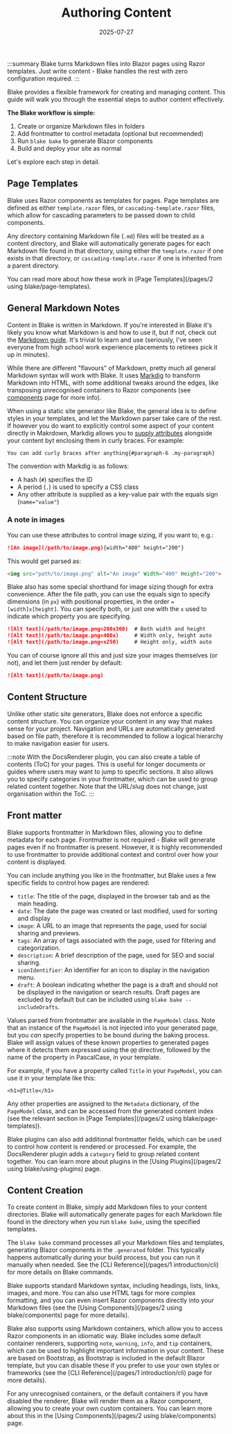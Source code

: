 ﻿---
title: 'Authoring Content'
date: 2025-07-27
image: images/blake-logo.png
tags: []
description: "Guides on how to create and manage content in Blake."
iconIdentifier: "bi bi-plus-square-fill-nav-menu"
pageOrder: 1
category: "Using Blake"
quickAccess: 2
---

:::summary
Blake turns Markdown files into Blazor pages using Razor templates. Just write content - Blake handles the rest with zero configuration required.
:::

Blake provides a flexible framework for creating and managing content. This guide will walk you through the essential steps to author content effectively.

**The Blake workflow is simple:**

1. Create or organize Markdown files in folders
2. Add frontmatter to control metadata (optional but recommended)  
3. Run `blake bake` to generate Blazor components
4. Build and deploy your site as normal

Let's explore each step in detail.

## Page Templates

Blake uses Razor components as templates for pages. Page templates are defined as either `template.razor` files, or `cascading-template.razor` files, which allow for cascading parameters to be passed down to child components.

Any directory containing Markdown file (`.md`) files will be treated as a content directory, and Blake will automatically generate pages for each Markdown file found in that directory, using either the `template.razor` if one exists in that directory, or `cascading-template.razor` if one is inherited from a parent directory.

You can read more about how these work in [Page Templates](/pages/2 using blake/page-templates).

## General Markdown Notes

Content in Blake is written in Markdown. If you're interested in Blake it's likely you know what Markdown is and how to use it, but if not, check out the [Markdown guide](https://www.markdownguide.org/). It's trivial to learn and use (seriously, I've seen everyone from high school work experience placements to retirees pick it up in minutes).

While there are different "flavours" of Markdown, pretty much all general Markdown syntax will work with Blake. It uses [Markdig](https://github.com/xoofx/markdig) to transform Markdown into HTML, with some additional tweaks around the edges, like transposing unrecognised containers to Razor components (see [components](/2%20using%20blake/components) page for more info).

When using a static site generator like Blake, the general idea is to define styles in your templates, and let the Markdown parser take care of the rest. If however you do want to explicitly control some aspect of your content directly in Makrdown, Markdig allows you to [supply attributes](https://github.com/xoofx/markdig/blob/master/src/Markdig.Tests/Specs/GenericAttributesSpecs.md) alongside your content byt enclosing them in curly braces. For example:

```markdown
You can add curly braces after anything{#paragraph-6 .my-paragraph}
```

The convention with Markdig is as follows:

* A hash (`#`) specifies the ID
* A period (`.`) is used to specify a CSS class
* Any other attribute is supplied as a key-value pair with the equals sign (`name="value"`)

### A note in images

You can use these attributes to control image sizing, if you want to, e.g.:

```markdown
![An image](/path/to/image.png){width="400" height="200"}
```

This would get parsed as:

```html
<img src="path/to/image.png" alt="An image" Width="400" Height="200">
```

Blake also has some special shorthand for image sizing though for extra convenience. After the file path, you can use the equals sign to specify dimensions (in `px`) with positional properties, in the order `=[width]x[height]`. You can specify both, or just one with the `x` used to indicate which property you are specifying.

```markdown
![Alt text](/path/to/image.png=200x300)  # Both width and height
![Alt text](/path/to/image.png=400x)     # Width only, height auto
![Alt text](/path/to/image.png=x250)     # Height only, width auto
```

You can of course ignore all this and just size your images themselves (or not), and let them just render by default:

```markdown
![Alt text](/path/to/image.png)
```

## Content Structure

Unlike other static site generators, Blake does not enforce a specific content structure. You can organize your content in any way that makes sense for your project. Navigation and URLs are automatically generated based on file path, therefore it is recommended to follow a logical hierarchy to make navigation easier for users.

:::note
With the DocsRenderer plugin, you can also create a table of contents (ToC) for your pages. This is useful for longer documents or guides where users may want to jump to specific sections. It also allows you to specify categories in your frontmatter, which can be used to group related content together. Note that the URL/slug does not change, just organisation within the ToC.
:::

## Front matter

Blake supports frontmatter in Markdown files, allowing you to define metadata for each page. Frontmatter is not required - Blake will generate pages even if no frontmatter is present. However, it is highly recommended to use frontmatter to provide additional context and control over how your content is displayed.

You can include anything you like in the frontmatter, but Blake uses a few specific fields to control how pages are rendered:

- `title`: The title of the page, displayed in the browser tab and as the main heading.
- `date`: The date the page was created or last modified, used for sorting and display
- `image`: A URL to an image that represents the page, used for social sharing and previews.
- `tags`: An array of tags associated with the page, used for filtering and categorization.
- `description`: A brief description of the page, used for SEO and social sharing.
- `iconIdentifier`: An identifier for an icon to display in the navigation menu.
- `draft`: A boolean indicating whether the page is a draft and should not be displayed in the navigation or search results. Draft pages are excluded by default but can be included using `blake bake --includeDrafts`.

Values parsed from frontmatter are available in the `PageModel` class. Note that an instance of the `PageModel` is not injected into your generated page, but you _can_ specify properties to be bound during the baking process. Blake will assign values of these known properties to generated pages where it detects them expressed using the `@@` directive, followed by the name of the property in PascalCase, in your template.

For example, if you have a property called `Title` in your `PageModel`, you can use it in your template like this:

```razor
<h1>@Title</h1>
```

Any other properties are assigned to the `Metadata` dictionary, of the `PageModel` class, and can be accessed from the generated content index (see the relevant section in [Page Templates](/pages/2 using blake/page-templates)).

Blake plugins can also add additional frontmatter fields, which can be used to control how content is rendered or processed. For example, the DocsRenderer plugin adds a `category` field to group related content together. You can learn more about plugins in the [Using Plugins](/pages/2 using blake/using-plugins) page.

## Content Creation

To create content in Blake, simply add Markdown files to your content directories. Blake will automatically generate pages for each Markdown file found in the directory when you run `blake bake`, using the specified templates.

The `blake bake` command processes all your Markdown files and templates, generating Blazor components in the `.generated` folder. This typically happens automatically during your build process, but you can run it manually when needed. See the [CLI Reference](/pages/1 introduction/cli) for more details on Blake commands.

Blake supports standard Markdown syntax, including headings, lists, links, images, and more. You can also use HTML tags for more complex formatting, and you can even insert Razor components directly into your Markdown files (see the [Using Components](/pages/2 using blake/components) page for more details).

Blake also supports using Markdown containers, which allow you to access Razor components in an idiomatic way. Blake includes some default container renderers, supporting `note`, `warning`, `info`, and `tip` containers, which can be used to highlight important information in your content. These are based on Bootstrap, as Bootstrap is included in the default Blazor template, but you can disable these if you prefer to use your own styles or frameworks (see the [CLI Reference](/pages/1 introduction/cli) page for more details).

For any unrecognised containers, or the default containers if you have disabled the renderer, Blake will render them as a Razor component, allowing you to create your own custom containers. You can learn more about this in the [Using Components](/pages/2 using blake/components) page.
